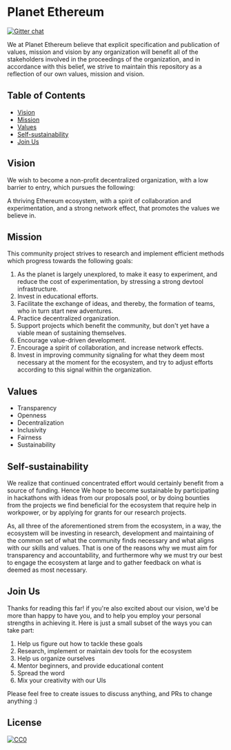 # Planet Ethereum
[![Gitter chat](https://badges.gitter.im/gitterHQ/gitter.png)](https://gitter.im/planet-ethereum/Lobby)

We at Planet Ethereum believe that explicit specification and publication of values, mission and vision by any organization will benefit all of the stakeholders involved in the proceedings of the organization, and in accordance with this belief, we strive to maintain this repository as a reflection of our own values, mission and vision.

## Table of Contents
- [Vision](#vision)
- [Mission](#mission)
- [Values](#values)
- [Self-sustainability](#self-sustainability)
- [Join Us](#join-us)

## Vision
We wish to become a non-profit decentralized organization, with a low barrier to entry, which pursues the following:

A thriving Ethereum ecosystem, with a spirit of collaboration and experimentation, and a strong network effect, that promotes the values we believe in.

## Mission
This community project strives to research and implement efficient methods which progress towards the following goals:

1. As the planet is largely unexplored, to make it easy to experiment, and reduce the cost of experimentation, by stressing a strong devtool infrastructure.
2. Invest in educational efforts.
3. Facilitate the exchange of ideas, and thereby, the formation of teams, who in turn start new adventures.
4. Practice decentralized organization.
5. Support projects which benefit the community, but don't yet have a viable mean of sustaining themselves.
6. Encourage value-driven development.
7. Encourage a spirit of collaboration, and increase network effects.
8. Invest in improving community signaling for what they deem most necessary at the moment for the ecosystem, and try to adjust efforts according to this signal within the organization.

## Values
- Transparency
- Openness
- Decentralization
- Inclusivity
- Fairness
- Sustainability

## Self-sustainability
We realize that continued concentrated effort would certainly benefit from a source of funding. Hence We hope to become sustainable by participating in hackathons with ideas from our proposals pool, or by doing bounties from the projects we find beneficial for the ecosystem that require help in workpower, or by applying for grants for our research projects.

As, all three of the aforementioned strem from the ecosystem, in a way, the ecosystem will be investing in research, development and maintaining of the common set of what the community finds necessary and what aligns with our skills and values. That is one of the reasons why we must aim for transparency and accountability, and furthermore why we must try our best to engage the ecosystem at large and to gather feedback on what is deemed as most necessary.

## Join Us
Thanks for reading this far! if you're also excited about our vision, we'd be more than happy
to have you, and to help you employ your personal strengths in achieving it. Here is just a small subset of the ways
you can take part:

1. Help us figure out how to tackle these goals
2. Research, implement or maintain dev tools for the ecosystem
2. Help us organize ourselves
3. Mentor beginners, and provide educational content
4. Spread the word
5. Mix your creativity with our UIs

Please feel free to create issues to discuss anything, and PRs to change anything :)

## License

[![CC0](https://licensebuttons.net/p/zero/1.0/88x31.png)](https://creativecommons.org/publicdomain/zero/1.0/)
